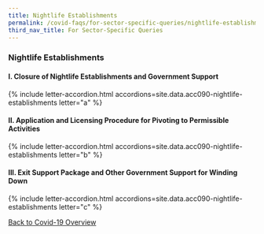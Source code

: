 ```yaml
---
title: Nightlife Establishments
permalink: /covid-faqs/for-sector-specific-queries/nightlife-establishments
third_nav_title: For Sector-Specific Queries
---
```


### Nightlife Establishments

#### I. Closure of Nightlife Establishments and Government Support

{% include letter-accordion.html accordions=site.data.acc090-nightlife-establishments letter="a" %}

#### II. Application and Licensing Procedure for Pivoting to Permissible Activities

{% include letter-accordion.html accordions=site.data.acc090-nightlife-establishments letter="b" %}

#### III. Exit Support Package and Other Government Support for Winding Down

{% include letter-accordion.html accordions=site.data.acc090-nightlife-establishments letter="c" %}

[Back to Covid-19 Overview](/covid/)
